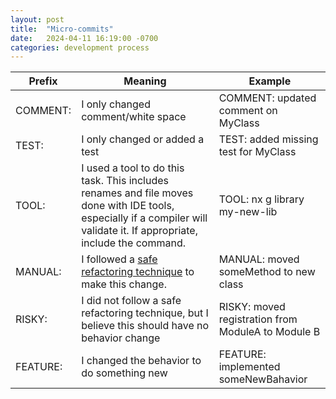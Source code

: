 ```yaml
---
layout: post
title:  "Micro-commits"
date:   2024-04-11 16:19:00 -0700
categories: development process
---
```


| Prefix | Meaning | Example |
|--------|---------|---------|
| COMMENT: | I only changed comment/white space | COMMENT: updated comment on MyClass |
| TEST: | I only changed or added a test | TEST: added missing test for MyClass |
| TOOL:  | I used a tool to do this task. This includes renames and file moves done with IDE tools, especially if a compiler will validate it. If appropriate, include the command. | TOOL: nx g library my-new-lib |
| MANUAL: | I followed a [safe refactoring technique](https://refactoring.guru/refactoring/catalog) to make this change. | MANUAL: moved someMethod to new class |
| RISKY: | I did not follow a safe refactoring technique, but I believe this should have no behavior change | RISKY: moved registration from ModuleA to Module B |
| FEATURE: | I changed the behavior to do something new | FEATURE: implemented someNewBahavior